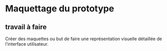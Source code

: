 # Maquettage du prototype
## travail à faire
Créer des maquettes  ou but  de faire une  représentation visuelle détaillée de l'interface utilisateur. 

